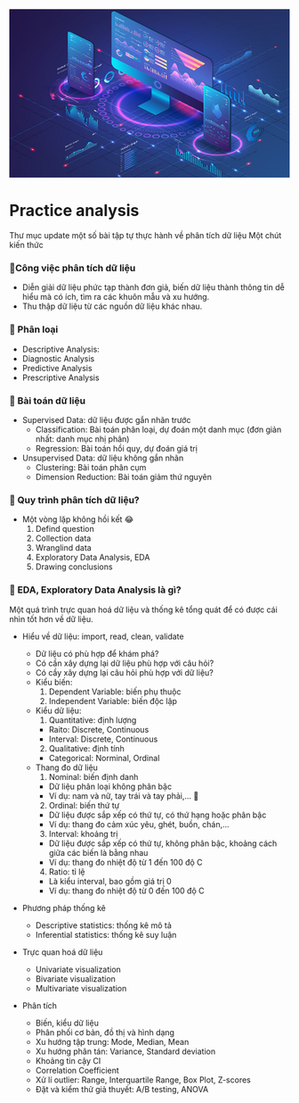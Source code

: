 <img src="people-analyzing-growth.jpg">

# Practice analysis

Thư mục update một số bài tập tự thực hành về phân tích dữ liệu
Một chút kiến thức

### &#x1F64F;Công việc phân tích dữ liệu
  - Diễn giải dữ liệu phức tạp thành đơn giả, biến dữ liệu thành thông tin dễ hiểu mà có ích, tìm ra các khuôn mẫu và xu hướng.  
  - Thu thập dữ liệu từ các nguồn dữ liệu khác nhau.
### &#x1F64F; Phân loại 
* Descriptive Analysis:  
* Diagnostic Analysis  
* Predictive Analysis  
* Prescriptive Analysis
### &#x1F64F; Bài toán dữ liệu
* Supervised Data: dữ liệu được gắn nhãn trước
  - Classification: Bài toán phân loại, dự đoán một danh mục (đơn giản nhất: danh mục nhị phân)
  - Regression: Bài toán hồi quy, dự đoán giá trị 
* Unsupervised Data: dữ liệu không gắn nhãn 
  - Clustering: Bài toán phân cụm
  - Dimension Reduction: Bài toán giảm thứ nguyên
### &#x1F64F; Quy trình phân tích dữ liệu?
- Một vòng lặp không hồi kết &#x1F602;
    1. Defind question
    2. Collection data
    3. Wranglind data 
    4. Exploratory Data Analysis, EDA
    5. Drawing conclusions
### &#x1F64F; EDA, Exploratory Data Analysis là gì?
 Một quá trình trực quan hoá dữ liệu và thống kê tổng quát để có được cái nhìn tốt hơn về dữ liệu.

* Hiểu về dữ liệu: import, read, clean, validate
  - Dữ liệu có phù hợp để khám phá?
  - Có cần xây dựng lại dữ liệu phù hợp với câu hỏi?
  - Có cầy xây dựng lại câu hỏi phù hợp với dữ liệu?
  - Kiểu biến:
    1. Dependent Variable: biến phụ thuộc
    2. Independent Variable: biến độc lập 
  - Kiểu dữ liệu:
    1. Quantitative: định lượng 
     - Raito: Discrete, Continuous
     - Interval: Discrete, Continuous
    2. Qualitative: định tính 
     - Categorical: Norminal, Ordinal
  - Thang đo dữ liệu
    1. Nominal: biến định danh
     - Dữ liệu phân loại không phân bậc
     - Ví dụ: nam và nữ, tay trái và tay phải,... &#x1F914;
    2. Ordinal: biến thứ tự
     - Dữ liệu được sắp xếp có thứ tự, có thứ hạng hoặc phân bậc
     - Ví dụ: thang đo cảm xúc yêu, ghét, buồn, chán,...
    3. Interval: khoảng trị
     - Dữ liệu được sắp xếp có thứ tự, không phân bậc, khoảng cách giữa các biến là bằng nhau
     - Ví dụ: thang đo nhiệt độ từ 1 đến 100 độ C
    4. Ratio: tỉ lệ
     - Là kiểu interval, bao gồm giá trị 0
     - Ví dụ: thang đo nhiệt độ từ 0 đến 100 độ C  

* Phương pháp thống kê
  - Descriptive statistics: thống kê mô tả 
  - Inferential statistics: thống kê suy luận  
* Trực quan hoá dữ liệu
  - Univariate visualization 
  - Bivariate visualization  
  - Multivariate visualization  
* Phân tích
  - Biến, kiểu dữ liệu
  - Phân phối cơ bản, đồ thị và hình dạng
  - Xu hướng tập trung: Mode, Median, Mean
  - Xu hướng phân tán: Variance, Standard deviation 
  - Khoảng tin cậy CI
  - Correlation Coefficient
  - Xử lí outlier: Range, Interquartile Range, Box Plot, Z-scores
  - Đặt và kiểm thử giả thuyết: A/B testing, ANOVA
